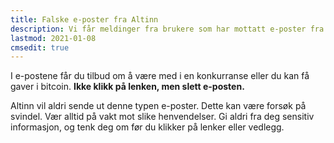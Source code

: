 ```yaml
---
title: Falske e-poster fra Altinn
description: Vi får meldinger fra brukere som har mottatt e-poster fra webmaster@altinn.no. Dette er falske e-poster. Vi ber deg om å slette e-posten.
lastmod: 2021-01-08
cmsedit: true
---
```



I e-postene får du tilbud om å være med i en konkurranse eller du kan få gaver i bitcoin. **Ikke klikk på lenken, men slett e-posten.**

Altinn vil aldri sende ut denne typen e-poster. Dette kan være forsøk på svindel.
Vær alltid på vakt mot slike henvendelser. Gi aldri fra deg sensitiv informasjon, og tenk deg om før du klikker på lenker eller vedlegg.